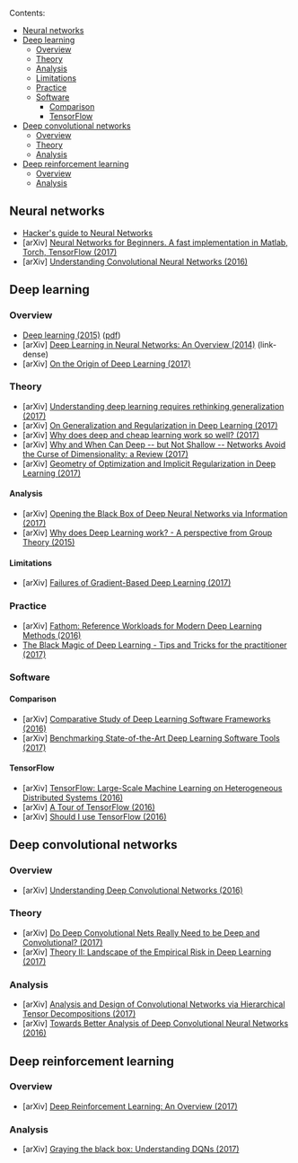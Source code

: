 Contents:
<!-- TOC can be generated manually using https://ecotrust-canada.github.io/markdown-toc/ -->
- [Neural networks](#neural-networks)
- [Deep learning](#deep-learning)
  * [Overview](#overview)
  * [Theory](#theory)
  * [Analysis](#analysis)
  * [Limitations](#limitations)
  * [Practice](#practice)
  * [Software](#software)
    + [Comparison](#comparison)
    + [TensorFlow](#tensorflow)
- [Deep convolutional networks](#deep-convolutional-networks)
  * [Overview](#overview-1)
  * [Theory](#theory-1)
  * [Analysis](#analysis-1)
- [Deep reinforcement learning](#deep-reinforcement-learning)
  * [Overview](#overview-2)
  * [Analysis](#analysis-2)

## Neural networks
* [Hacker's guide to Neural Networks](http://karpathy.github.io/neuralnets/)
* [arXiv] [Neural Networks for Beginners. A fast implementation in Matlab, Torch, TensorFlow (2017)](https://arxiv.org/abs/1703.05298)
* [arXiv] [Understanding Convolutional Neural Networks (2016)](https://arxiv.org/abs/1605.09081)

## Deep learning
### Overview
* [Deep learning (2015)](http://www.nature.com/nature/journal/v521/n7553/abs/nature14539.html) ([pdf](http://pages.cs.wisc.edu/~dyer/cs540/handouts/deep-learning-nature2015.pdf))
* [arXiv] [Deep Learning in Neural Networks: An Overview (2014)](https://arxiv.org/abs/1404.7828) (link-dense)
* [arXiv] [On the Origin of Deep Learning (2017)](https://arxiv.org/abs/1702.07800)
### Theory
* [arXiv] [Understanding deep learning requires rethinking generalization (2017)](https://arxiv.org/abs/1611.03530)
* [arXiv] [On Generalization and Regularization in Deep Learning (2017)](https://arxiv.org/abs/1704.01312)
* [arXiv] [Why does deep and cheap learning work so well? (2017)](https://arxiv.org/abs/1608.08225v2)
* [arXiv] [Why and When Can Deep -- but Not Shallow -- Networks Avoid the Curse of Dimensionality: a Review (2017)](https://arxiv.org/abs/1611.00740)
* [arXiv] [Geometry of Optimization and Implicit Regularization in Deep Learning (2017)](https://arxiv.org/abs/1705.03071)
#### Analysis
* [arXiv] [Opening the Black Box of Deep Neural Networks via Information (2017)](https://arxiv.org/abs/1703.00810)
* [arXiv] [Why does Deep Learning work? - A perspective from Group Theory (2015)](https://arxiv.org/abs/1412.6621)
#### Limitations
* [arXiv] [Failures of Gradient-Based Deep Learning (2017)](https://arxiv.org/abs/1703.07950)
### Practice
* [arXiv] [Fathom: Reference Workloads for Modern Deep Learning Methods (2016)](https://arxiv.org/abs/1608.06581)
* [The Black Magic of Deep Learning - Tips and Tricks for the practitioner (2017)](https://nmarkou.blogspot.fr/2017/02/the-black-magic-of-deep-learning-tips.html)
### Software
#### Comparison
* [arXiv] [Comparative Study of Deep Learning Software Frameworks (2016)](https://arxiv.org/abs/1511.06435)
* [arXiv] [Benchmarking State-of-the-Art Deep Learning Software Tools (2017)](https://arxiv.org/abs/1608.07249)
#### TensorFlow
* [arXiv] [TensorFlow: Large-Scale Machine Learning on Heterogeneous Distributed Systems (2016)](https://arxiv.org/abs/1603.04467)
* [arXiv] [A Tour of TensorFlow (2016)](https://arxiv.org/abs/1610.01178)
* [arXiv] [Should I use TensorFlow (2016)](https://arxiv.org/abs/1611.08903)

## Deep convolutional networks
### Overview
* [arXiv] [Understanding Deep Convolutional Networks (2016)](https://arxiv.org/abs/1601.04920)
### Theory
* [arXiv] [Do Deep Convolutional Nets Really Need to be Deep and Convolutional? (2017)](https://arxiv.org/abs/1603.05691)
* [arXiv] [Theory II: Landscape of the Empirical Risk in Deep Learning (2017)](https://arxiv.org/abs/1703.09833)
### Analysis
* [arXiv] [Analysis and Design of Convolutional Networks via Hierarchical Tensor Decompositions (2017)](https://arxiv.org/abs/1705.02302)
* [arXiv] [Towards Better Analysis of Deep Convolutional Neural Networks (2016)](https://arxiv.org/abs/1604.07043)

## Deep reinforcement learning
### Overview
* [arXiv] [Deep Reinforcement Learning: An Overview (2017)](https://arxiv.org/abs/1701.07274)
### Analysis
* [arXiv] [Graying the black box: Understanding DQNs (2017)](https://arxiv.org/abs/1602.02658)
